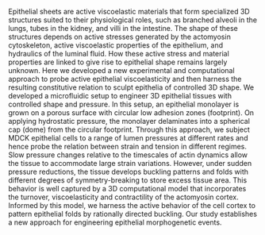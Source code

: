 Epithelial sheets are active viscoelastic materials that form
specialized 3D structures suited to their physiological roles, such as
branched alveoli in the lungs, tubes in the kidney, and villi in the
intestine. The shape of these structures depends on active stresses
generated by the actomyosin cytoskeleton, active viscoelastic properties
of the epithelium, and hydraulics of the luminal fluid. How these active
stress and material properties are linked to give rise to epithelial
shape remains largely unknown. Here we developed a new experimental and
computational approach to probe active epithelial viscoelasticity and
then harness the resulting constitutive relation to sculpt epithelia of
controlled 3D shape. We developed a microfluidic setup to engineer 3D
epithelial tissues with controlled shape and pressure. In this setup, an
epithelial monolayer is grown on a porous surface with circular low
adhesion zones (footprint). On applying hydrostatic pressure, the
monolayer delaminates into a spherical cap (dome) from the circular
footprint. Through this approach, we subject MDCK epithelial cells to a
range of lumen pressures at different rates and hence probe the relation
between strain and tension in different regimes. Slow pressure changes
relative to the timescales of actin dynamics allow the tissue to
accommodate large strain variations. However, under sudden pressure
reductions, the tissue develops buckling patterns and folds with
different degrees of symmetry-breaking to store excess tissue area. This
behavior is well captured by a 3D computational model that incorporates
the turnover, viscoelasticity and contractility of the actomyosin
cortex. Informed by this model, we harness the active behavior of the
cell cortex to pattern epithelial folds by rationally directed buckling.
Our study establishes a new approach for engineering epithelial
morphogenetic events.
